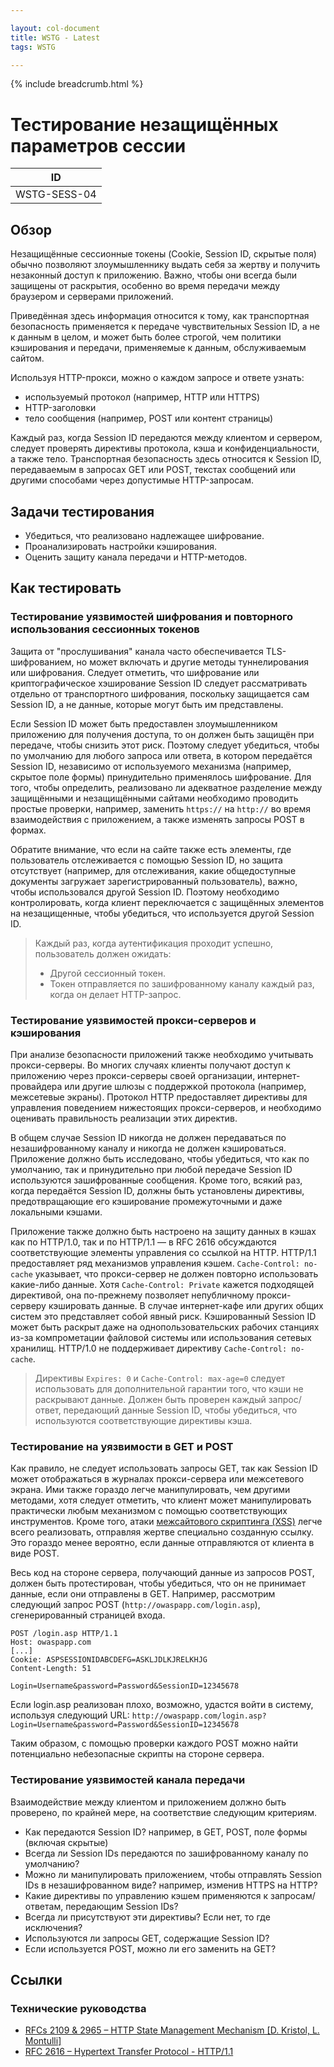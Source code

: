 ```yaml
---

layout: col-document
title: WSTG - Latest
tags: WSTG

---
```


{% include breadcrumb.html %}
# Тестирование незащищённых параметров сессии

|ID          |
|------------|
|WSTG-SESS-04|

## Обзор

Незащищённые сессионные токены (Cookie, Session ID, скрытые поля) обычно позволяют злоумышленнику выдать себя за жертву и получить незаконный доступ к приложению. Важно, чтобы они всегда были защищены от раскрытия, особенно во время передачи между браузером и серверами приложений.

Приведённая здесь информация относится к тому, как транспортная безопасность применяется к передаче чувствительных Session ID, а не к данным в целом, и может быть более строгой, чем политики кэширования и передачи, применяемые к данным, обслуживаемым сайтом.

Используя HTTP-прокси, можно о каждом запросе и ответе узнать:

- используемый протокол (например, HTTP или HTTPS)
- HTTP-заголовки
- тело сообщения (например, POST или контент страницы)

Каждый раз, когда Session ID передаются между клиентом и сервером, следует проверять директивы протокола, кэша и конфиденциальности, а также тело. Транспортная безопасность здесь относится к Session ID, передаваемым в запросах GET или POST, текстах сообщений или другими способами через допустимые HTTP-запросам.

## Задачи тестирования

- Убедиться, что реализовано надлежащее шифрование.
- Проанализировать настройки кэширования.
- Оценить защиту канала передачи и HTTP-методов.

## Как тестировать

### Тестирование уязвимостей шифрования и повторного использования сессионных токенов

Защита от "прослушивания" канала часто обеспечивается TLS-шифрованием, но может включать и другие методы туннелирования или шифрования. Следует отметить, что шифрование или криптографическое хэширование Session ID следует рассматривать отдельно от транспортного шифрования, поскольку защищается сам Session ID, а не данные, которые могут быть им представлены.

Если Session ID может быть предоставлен злоумышленником приложению для получения доступа, то он должен быть защищён при передаче, чтобы снизить этот риск. Поэтому следует убедиться, чтобы по умолчанию для любого запроса или ответа, в котором передаётся Session ID, независимо от используемого механизма (например, скрытое поле формы) принудительно применялось шифрование. Для того, чтобы определить, реализовано ли адекватное разделение между защищёнными и незащищёнными сайтами необходимо проводить простые проверки, например, заменить `https://` на `http://` во время взаимодействия с приложением, а также изменять запросы POST в формах.

Обратите внимание, что если на сайте также есть элементы, где пользователь отслеживается с помощью Session ID, но защита отсутствует (например, для отслеживания, какие общедоступные документы загружает зарегистрированный пользователь), важно, чтобы использовался другой Session ID. Поэтому необходимо контролировать, когда клиент переключается с защищённых элементов на незащищенные, чтобы убедиться, что используется другой Session ID.

> Каждый раз, когда аутентификация проходит успешно, пользователь должен ожидать:
>
> - Другой сессионный токен.
> - Токен отправляется по зашифрованному каналу каждый раз, когда он делает HTTP-запрос.

### Тестирование уязвимостей прокси-серверов и кэширования

При анализе безопасности приложений также необходимо учитывать прокси-серверы. Во многих случаях клиенты получают доступ к приложению через прокси-серверы своей организации, интернет-провайдера или другие шлюзы с поддержкой протокола (например, межсетевые экраны). Протокол HTTP предоставляет директивы для управления поведением нижестоящих прокси-серверов, и необходимо оценивать правильность реализации этих директив.

В общем случае Session ID никогда не должен передаваться по незашифрованному каналу и никогда не должен кэшироваться. Приложение должно быть исследовано, чтобы убедиться, что как по умолчанию, так и принудительно при любой передаче Session ID используются зашифрованные сообщения. Кроме того, всякий раз, когда передаётся Session ID, должны быть установлены директивы, предотвращающие его кэширование промежуточными и даже локальными кэшами.

Приложение также должно быть настроено на защиту данных в кэшах как по HTTP/1.0, так и по HTTP/1.1 — в RFC 2616 обсуждаются соответствующие элементы управления со ссылкой на HTTP. HTTP/1.1 предоставляет ряд механизмов управления кэшем. `Cache-Control: no-cache` указывает, что прокси-сервер не должен повторно использовать какие-либо данные. Хотя `Cache-Control: Private` кажется подходящей директивой, она по-прежнему позволяет непубличному прокси-серверу кэшировать данные. В случае интернет-кафе или других общих систем это представляет собой явный риск. Кэшированный Session ID может быть раскрыт даже на однопользовательских рабочих станциях из-за компрометации файловой системы или использования сетевых хранилищ. HTTP/1.0 не поддерживает директиву `Cache-Control: no-cache`.

> Директивы `Expires: 0` и `Cache-Control: max-age=0` следует использовать для дополнительной гарантии того, что кэши не раскрывают данные. Должен быть проверен каждый запрос/ответ, передающий данные Session ID, чтобы убедиться, что используются соответствующие директивы кэша.

### Тестирование на уязвимости в GET и POST

Как правило, не следует использовать запросы GET, так как Session ID может отображаться в журналах прокси-сервера или межсетевого экрана. Ими также гораздо легче манипулировать, чем другими методами, хотя следует отметить, что клиент может манипулировать практически любым механизмом с помощью соответствующих инструментов. Кроме того, атаки [межсайтового скриптинга (XSS)](https://owasp.org/www-community/attacks/xss/) легче всего реализовать, отправляя жертве специально созданную ссылку. Это гораздо менее вероятно, если данные отправляются от клиента в виде POST.

Весь код на стороне сервера, получающий данные из запросов POST, должен быть протестирован, чтобы убедиться, что он не принимает данные, если они отправлены в GET. Например, рассмотрим следующий запрос POST (`http://owaspapp.com/login.asp`), сгенерированный страницей входа.

```http
POST /login.asp HTTP/1.1
Host: owaspapp.com
[...]
Cookie: ASPSESSIONIDABCDEFG=ASKLJDLKJRELKHJG
Content-Length: 51

Login=Username&password=Password&SessionID=12345678
```

Если login.asp реализован плохо, возможно, удастся войти в систему, используя следующий URL: `http://owaspapp.com/login.asp?Login=Username&password=Password&SessionID=12345678`

Таким образом, с помощью проверки каждого POST можно найти потенциально небезопасные скрипты на стороне сервера.

### Тестирование уязвимостей канала передачи

Взаимодействие между клиентом и приложением должно быть проверено, по крайней мере, на соответствие следующим критериям.

- Как передаются Session ID? например, в GET, POST, поле формы (включая скрытые)
- Всегда ли Session IDs передаются по зашифрованному каналу по умолчанию?
- Можно ли манипулировать приложением, чтобы отправлять Session IDs в незашифрованном виде? например, изменив HTTPS на HTTP?
- Какие директивы по управлению кэшем применяются к запросам/ответам, передающим Session IDs?
- Всегда ли присутствуют эти директивы? Если нет, то где исключения?
- Используются ли запросы GET, содержащие Session ID?
- Если используется POST, можно ли его заменить на GET?

## Ссылки

### Технические руководства

- [RFCs 2109 & 2965 – HTTP State Management Mechanism [D. Kristol, L. Montulli]](https://www.ietf.org/rfc/rfc2965.txt)
- [RFC 2616 – Hypertext Transfer Protocol - HTTP/1.1](https://www.ietf.org/rfc/rfc2616.txt)
